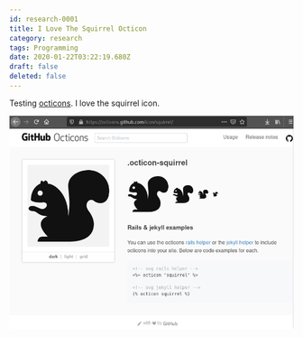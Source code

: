 ```yaml
---
id: research-0001
title: I Love The Squirrel Octicon
category: research
tags: Programming
date: 2020-01-22T03:22:19.680Z
draft: false
deleted: false
---
```


Testing [octicons](https://octicons.github.com/). I love the squirrel icon.

![Squirrel](image/research-0001-squirrel.png)
